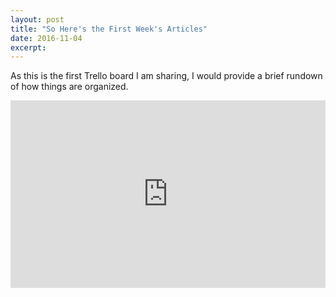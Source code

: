 ```yaml
---
layout: post
title: "So Here's the First Week's Articles"
date: 2016-11-04
excerpt: 
---
```


As this is the first Trello board I am sharing, I would provide a brief rundown of how things are organized.

<iframe src="https://trello.com/b/jZeQ2RWt.html" width=100% height="300" frameborder="0" style="border:0" allowfullscreen></iframe>
